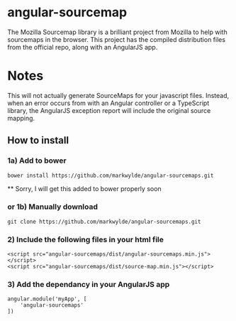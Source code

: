 # angular-sourcemap
The Mozilla Sourcemap library is a brilliant project from Mozilla to help with sourcemaps in the browser. This project has the compiled distribution files from the official repo, along with an AngularJS app.

# Notes
This will not actually generate SourceMaps for your javascript files. Instead, when an error occurs from with an Angular controller or a TypeScript library, the AngularJS exception report will include the original source mapping.

## How to install
### 1a) Add to bower
    bower install https://github.com/markwylde/angular-sourcemaps.git

** Sorry, I will get this added to bower properly soon

### or 1b) Manually download
	git clone https://github.com/markwylde/angular-sourcemaps.git

### 2) Include the following files in your html file
	<script src="angular-sourcemaps/dist/angular-sourcemaps.min.js"></script>
    <script src="angular-sourcemaps/dist/source-map.min.js"></script>

### 3) Add the dependancy in your AngularJS app
	angular.module('myApp', [
	    'angular-sourcemaps'
	])
